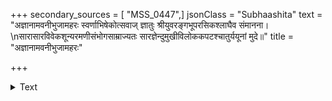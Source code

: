 +++
secondary_sources = [ "MSS_0447",]
jsonClass = "Subhaashita"
text = "अज्ञानामवनीभुजामहरः स्वर्णाभिषेकोत्सवाज् ज्ञातुः श्रीयुवरङ्गभूपरसिकश्लाघैव संमानना।  \nसारासारविवेकशून्यरमणीसंभोगसाम्राज्यतः सारज्ञेन्दुमुखीविलोककपटश्चातुर्ययूनां मुदे॥"
title = "अज्ञानामवनीभुजामहरः"

+++

<details><summary>Text</summary>

अज्ञानामवनीभुजामहरः स्वर्णाभिषेकोत्सवाज् ज्ञातुः श्रीयुवरङ्गभूपरसिकश्लाघैव संमानना।  
सारासारविवेकशून्यरमणीसंभोगसाम्राज्यतः सारज्ञेन्दुमुखीविलोककपटश्चातुर्ययूनां मुदे॥
</details>

